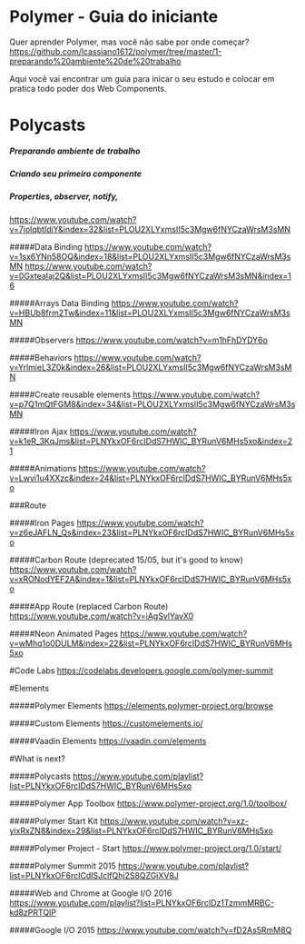 # Polymer - Guia do iniciante

Quer aprender Polymer, mas você não sabe por onde começar?
https://github.com/lcassiano1612/polymer/tree/master/1-preparando%20ambiente%20de%20trabalho

Aqui você vai encontrar um guia para inicar o seu estudo e colocar em pratica todo poder dos Web Components.

# Polycasts

##### Preparando ambiente de trabalho

##### Criando seu primeiro componente

##### Properties, observer, notify, 
https://www.youtube.com/watch?v=7jolqbtIdiY&index=32&list=PLOU2XLYxmsII5c3Mgw6fNYCzaWrsM3sMN

#####Data Binding
https://www.youtube.com/watch?v=1sx6YNn58OQ&index=18&list=PLOU2XLYxmsII5c3Mgw6fNYCzaWrsM3sMN
https://www.youtube.com/watch?v=0GxteaIaj2Q&list=PLOU2XLYxmsII5c3Mgw6fNYCzaWrsM3sMN&index=16

#####Arrays Data Binding
https://www.youtube.com/watch?v=HBUb8frm2Tw&index=11&list=PLOU2XLYxmsII5c3Mgw6fNYCzaWrsM3sMN

#####Observers
https://www.youtube.com/watch?v=m1hFhDYDY6o

#####Behaviors
https://www.youtube.com/watch?v=YrlmieL3Z0k&index=26&list=PLOU2XLYxmsII5c3Mgw6fNYCzaWrsM3sMN

#####Create reusable elements
https://www.youtube.com/watch?v=p7Q1mQtFGM8&index=34&list=PLOU2XLYxmsII5c3Mgw6fNYCzaWrsM3sMN

#####Iron Ajax
https://www.youtube.com/watch?v=k1eR_3KqJms&list=PLNYkxOF6rcIDdS7HWIC_BYRunV6MHs5xo&index=21

#####Animations
https://www.youtube.com/watch?v=Lwvi1u4XXzc&index=24&list=PLNYkxOF6rcIDdS7HWIC_BYRunV6MHs5xo

###Route

#####Iron Pages
https://www.youtube.com/watch?v=z6eJAFLN_Qs&index=23&list=PLNYkxOF6rcIDdS7HWIC_BYRunV6MHs5xo

#####Carbon Route (deprecated 15/05, but it's good to know)
https://www.youtube.com/watch?v=xRONodYEF2A&index=1&list=PLNYkxOF6rcIDdS7HWIC_BYRunV6MHs5xo

#####App Route (replaced Carbon Route)
https://www.youtube.com/watch?v=iAgSvlYavX0

#####Neon Animated Pages
https://www.youtube.com/watch?v=wMhq1o0DULM&index=22&list=PLNYkxOF6rcIDdS7HWIC_BYRunV6MHs5xo

#Code Labs
https://codelabs.developers.google.com/polymer-summit

#Elements

#####Polymer Elements
https://elements.polymer-project.org/browse

#####Custom Elements
https://customelements.io/

#####Vaadin Elements
https://vaadin.com/elements

#What is next?

#####Polycasts
https://www.youtube.com/playlist?list=PLNYkxOF6rcIDdS7HWIC_BYRunV6MHs5xo

#####Polymer App Toolbox
https://www.polymer-project.org/1.0/toolbox/

#####Polymer Start Kit
https://www.youtube.com/watch?v=xz-yixRxZN8&index=29&list=PLNYkxOF6rcIDdS7HWIC_BYRunV6MHs5xo

#####Polymer Project - Start
https://www.polymer-project.org/1.0/start/

#####Polymer Summit 2015
https://www.youtube.com/playlist?list=PLNYkxOF6rcICdISJclfQhj2S8QZGjXV8J

#####Web and Chrome at Google I/O 2016
https://www.youtube.com/playlist?list=PLNYkxOF6rcIDz1TzmmMRBC-kd8zPRTQIP

#####Google I/O 2015
https://www.youtube.com/watch?v=fD2As5RmM8Q
